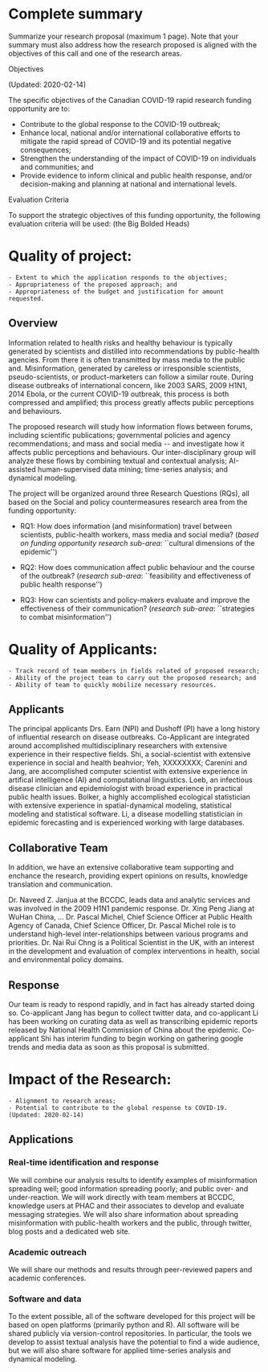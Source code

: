 # Complete summary

Summarize your research proposal (maximum 1 page). 
Note that your summary must also address how the research proposed is aligned with the objectives of this call and one of the research areas.

Objectives

(Updated: 2020-02-14)

The specific objectives of the Canadian COVID-19 rapid research funding opportunity are to:

- Contribute to the global response to the COVID-19 outbreak;
- Enhance local, national and/or international collaborative efforts to mitigate the rapid spread of COVID-19 and its potential negative consequences;
- Strengthen the understanding of the impact of COVID-19 on individuals and communities; and
- Provide evidence to inform clinical and public health response, and/or decision-making and planning at national and international levels.

Evaluation Criteria

To support the strategic objectives of this funding opportunity, the following evaluation criteria will be used: (the Big Bolded Heads)

# Quality of project:
    - Extent to which the application responds to the objectives;
    - Appropriateness of the proposed approach; and
    - Appropriateness of the budget and justification for amount requested.
    
## Overview

Information related to health risks and healthy behaviour is typically generated by scientists and distilled into recommendations by public-health agencies. From there it is often transmitted by mass media to the public and. Misinformation, generated by careless or irresponsible scientists, pseudo-scientists, or product-marketers can follow a similar route.
During disease outbreaks of international concern, like 2003 SARS, 2009 H1N1, 2014 Ebola, or the current COVID-19 outbreak, this process is both compressed and amplified; this process greatly affects public perceptions and behaviours.

The proposed research will study how information flows between forums, including scientific publications; governmental policies and agency recommendations; and mass and social media -- and investigate how it affects public perceptions and behaviours. 
Our inter-disciplinary group will analyze these flows by combining textual and contextual analysis; AI-assisted human-supervised data mining; time-series analysis; and dynamical modeling.

The project will be organized around three Research Questions (RQs), all based on the Social and policy countermeasures research area from the funding opportunity:

- RQ1: How does information (and misinformation) travel between scientists, public-health workers, mass media and social media? (_based on funding opportunity research sub-area_: ``cultural dimensions of the epidemic'')

- RQ2: How does communication affect public behaviour and the course of the outbreak? (_research sub-area_: ``feasibility and effectiveness of public health response'') 

- RQ3: How can scientists and policy-makers evaluate and improve the effectiveness of their communication? (_research sub-area_: ``strategies to combat misinformation'')
    
    
# Quality of Applicants:
    - Track record of team members in fields related of proposed research;
    - Ability of the project team to carry out the proposed research; and
    - Ability of team to quickly mobilize necessary resources.
    
## Applicants

The principal applicants Drs. Earn (NPI) and Dushoff (PI) have a long history of influential research on disease outbreaks. 
Co-Applicant are integrated around accomplished multidisciplinary researchers with extensive experience in their respective fields.
Shi, a social-scientist with extensive experience in social and health beahvior; 
Yeh, XXXXXXXX;
Carenini and Jang, are accomplished computer scientist with extensive experience in artifical intelligence (AI) and computational linguistics.
Loeb,  an infectious disease clinician and epidemiologist with broad experience in practical public health issues.
Bolker, a highly accomplished ecological statistician with extensive experience in spatial-dynamical modeling, statistical modeling and statistical software.
Li, a disease modelling statistician in epidemic forecasting and is experienced working with large databases. 

## Collaborative Team
In addition, we have an extensive collaborative team supporting and enchance the research, providing expert opinions on results, knowledge translation and communication.

Dr. Naveed Z. Janjua at the BCCDC, leads data and analytic services and was involved in the 2009 H1N1 pandemic response.
Dr. Xing Peng Jiang at WuHan China, ...
Dr. Pascal Michel, Chief Science Officer at Public Health Agency of Canada, Chief Science Officer, Dr. Pascal Michel role is to understand high-level inter-relationships between various programs and priorities. 
Dr. Nai Rui Chng is a Political Scientist in the UK, with an interest in the development and evaluation of complex interventions in health, social and environmental policy domains.

## Response

Our team is ready to respond rapidly, and in fact has already started doing so. Co-applicant Jang has begun to collect twitter data, and co-applicant Li has been working on curating data as well as transcribing epidemic reports released by National Health Commission of China about the epidemic. Co-applicant Shi has interim funding to begin working on gathering google trends and media data as soon as this proposal is submitted.


# Impact of the Research:
    - Alignment to research areas;
    - Potential to contribute to the global response to COVID-19. (Updated: 2020-02-14)
    
## Applications

### Real-time identification and response
We will combine our analysis results to identify examples of misinformation spreading well; good information spreading poorly; and public over- and under-reaction. We will work directly with team members at BCCDC, knowledge users at PHAC and their associates to develop and evaluate messaging strategies. We will also share information about spreading misinformation with public-health workers and the public, through twitter, blog posts and a dedicated web site. 

### Academic outreach
We will share our methods and results through peer-reviewed papers and academic conferences. 

### Software and data
To the extent possible, all of the software developed for this project will be based on open platforms (primarily python and R). All software will be shared publicly via version-control repositories. In particular, the tools we develop to assist textual analysis have the potential to find a wide audience, but we will also share software for applied time-series analysis and dynamical modeling.